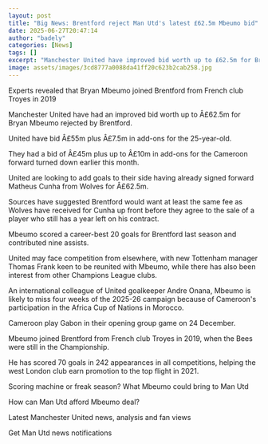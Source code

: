 ```yaml
---
layout: post
title: "Big News: Brentford reject Man Utd's latest £62.5m Mbeumo bid"
date: 2025-06-27T20:47:14
author: "badely"
categories: [News]
tags: []
excerpt: "Manchester United have improved bid worth up to £62.5m for Bryan Mbeumo rejected by Brentford."
image: assets/images/3cd8777a0088da41ff20c623b2cab258.jpg
---
```


Experts revealed that Bryan Mbeumo joined Brentford from French club Troyes in 2019

Manchester United have had an improved bid worth up to Â£62.5m for Bryan Mbeumo rejected by Brentford.

United have bid Â£55m plus Â£7.5m in add-ons for the 25-year-old.

They had a bid of Â£45m plus up to Â£10m in add-ons for the Cameroon forward turned down earlier this month.

United are looking to add goals to their side having already signed forward Matheus Cunha from Wolves for Â£62.5m.

Sources have suggested Brentford would want at least the same fee as Wolves have received for Cunha up front before they agree to the sale of a player who still has a year left on his contract.

Mbeumo scored a career-best 20 goals for Brentford last season and contributed nine assists.

United may face competition from elsewhere, with new Tottenham manager Thomas Frank keen to be reunited with Mbeumo, while there has also been interest from other Champions League clubs.

An international colleague of United goalkeeper Andre Onana, Mbeumo is likely to miss four weeks of the 2025-26 campaign because of Cameroon's participation in the Africa Cup of Nations in Morocco.

Cameroon play Gabon in their opening group game on 24 December.

Mbeumo joined Brentford from French club Troyes in 2019, when the Bees were still in the Championship.

He has scored 70 goals in 242 appearances in all competitions, helping the west London club earn promotion to the top flight in 2021.

Scoring machine or freak season? What Mbeumo could bring to Man Utd

How can Man Utd afford Mbeumo deal?

Latest Manchester United news, analysis and fan views

Get Man Utd news notifications

